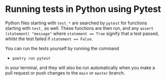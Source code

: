 # Running tests in Python using Pytest


Python files starting with `test_*` are searched by `pytest` for functions starting with `test_` as well. These functions are then run, and
any `assert (statement) "message"` where `statement == True` signify that a test passed, whilst the test failed if `statement == False`.

You can run the tests yourself by running the command
- `poetry run pytest`

in your terminal, and they will also be run automatically when you make a pull request or push changes to the `main` or `master` branch.
